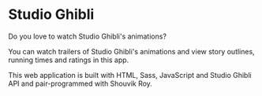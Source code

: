 # Studio Ghibli

Do you love to watch Studio Ghibli's animations?

You can watch trailers of Studio Ghibli's animations and view story outlines, running times and ratings in this app. 

This web application is built with HTML, Sass, JavaScript and Studio Ghibli API and pair-programmed with Shouvik Roy. 

